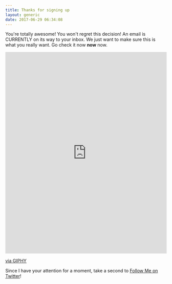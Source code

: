 ```yaml
---
title: Thanks for signing up
layout: generic
date: 2017-06-29 06:34:08
---
```


You're totally awesome!  You won't regret this decision!  An email is CURRENTLY on its way to your inbox.  We just want to make sure this is what you really want.  Go check it now **now** now.

<div style="width:100%;height:0;padding-bottom:125%;position:relative;"><iframe src="https://giphy.com/embed/vCKC987OpQAco" width="100%" height="100%" style="position:absolute" frameBorder="0" class="giphy-embed" allowFullScreen></iframe></div><p><a href="https://giphy.com/gifs/funny-celebrity-bill-murray-vCKC987OpQAco">via GIPHY</a></p>

Since I have your attention for a moment, take a second to [Follow Me on Twitter](https://twitter.com/1kevgriff)!
